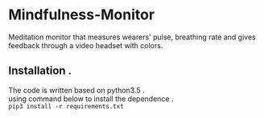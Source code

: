 # Mindfulness-Monitor
Meditation monitor that measures wearers' pulse, breathing rate and gives feedback through a video headset with colors.<br/>
## **Installation** . <br/>
The code is written based on python3.5 . <br/>
using command below to install the dependence . <br/>
```pip3 install -r requirements.txt```  <br/>
